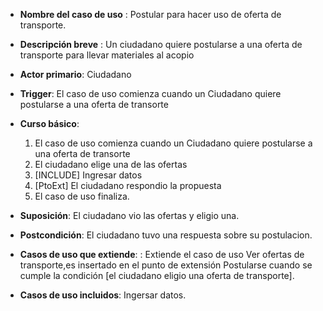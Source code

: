 
* **Nombre del caso de uso** : Postular para hacer uso de oferta de transporte.

* **Descripción breve** : Un ciudadano quiere postularse a una oferta de transporte para llevar materiales al acopio

* **Actor primario**: Ciudadano

* **Trigger**: El caso de uso comienza cuando un Ciudadano quiere postularse a una oferta de transorte

* **Curso básico**: 
    1.  El caso de uso comienza cuando un Ciudadano quiere postularse a una oferta de transorte
    3.  El ciudadano elige una de las ofertas
    4.  [INCLUDE] Ingresar datos
    5.  [PtoExt] El ciudadano respondio la propuesta
    6.  El caso de uso finaliza.

* **Suposición**: El ciudadano vio las ofertas y eligio una. 

* **Postcondición**: El ciudadano tuvo una respuesta sobre su postulacion. 

* **Casos de uso que extiende**: : Extiende el caso de uso Ver ofertas de transporte,es insertado en el punto de extensión Postularse cuando se cumple la condición [el ciudadano eligio una oferta de transporte].

* **Casos de uso incluidos**: Ingersar datos.
